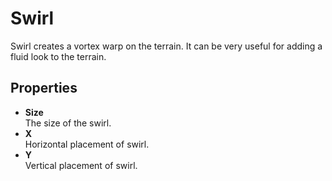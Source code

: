 # Swirl

Swirl creates a vortex warp on the terrain. It can be very useful for adding a fluid look to the terrain.

## Properties

* **Size**\
  The size of the swirl.
* **X**\
  Horizontal placement of swirl.
* **Y**\
  Vertical placement of swirl.
